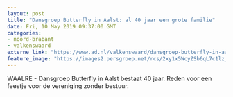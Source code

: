 ```yaml
---
layout: post
title: "Dansgroep Butterfly in Aalst: al 40 jaar een grote familie"
date: Fri, 10 May 2019 09:37:00 GMT
categories: 
- noord-brabant 
- valkenswaard 
externe_link: "https://www.ad.nl/valkenswaard/dansgroep-butterfly-in-aalst-al-40-jaar-een-grote-familie~ac45c55b/"
feature_image: "https://images2.persgroep.net/rcs/2xy1x5WcyZSb6qL7c1lz_rxDqLE/diocontent/147617976/_fitwidth/400/?appId=21791a8992982cd8da851550a453bd7f&quality=0.7"
---
```


WAALRE - Dansgroep Butterfly in Aalst bestaat 40 jaar. Reden voor een feestje voor de vereniging zonder bestuur.
